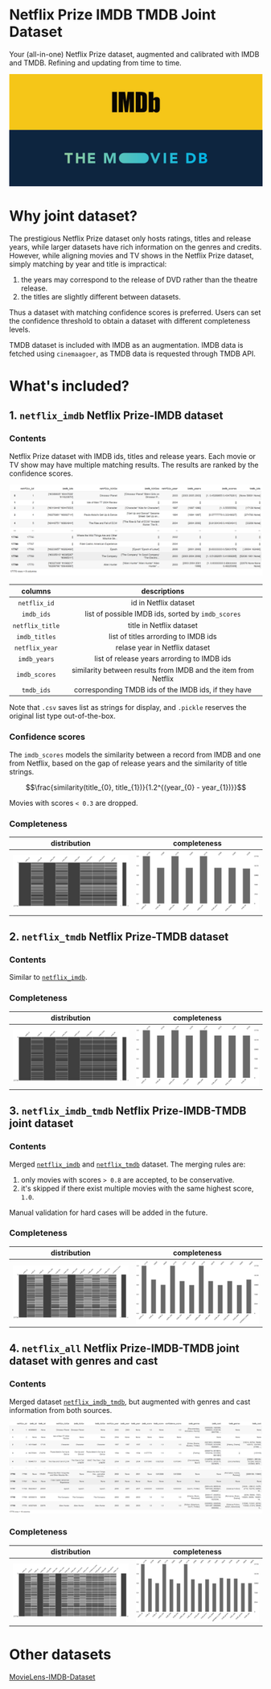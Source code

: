 # Netflix Prize IMDB TMDB Joint Dataset

Your (all-in-one) Netflix Prize dataset, augmented and calibrated with IMDB and TMDB. Refining and updating from time to time.

![sources](https://raw.githubusercontent.com/felixnie/img/main/netflix-prize-01.png)

# Why joint dataset?

The prestigious Netflix Prize dataset only hosts ratings, titles and release years, while larger datasets have rich information on the genres and credits.
However, while aligning movies and TV shows in the Netflix Prize dataset, simply matching by year and title is impractical:

1. the years may correspond to the release of DVD rather than the theatre release.
2. the titles are slightly different between datasets.

Thus a dataset with matching confidence scores is preferred. Users can set the confidence threshold to obtain a dataset with different completeness levels.

TMDB dataset is included with IMDB as an augmentation. IMDB data is fetched using `cinemaagoer`, as TMDB data is requested through TMDB API.

# What's included?

## 1. `netflix_imdb` Netflix Prize-IMDB dataset

### Contents

Netflix Prize dataset with IMDB ids, titles and release years. Each movie or TV show may have multiple matching results. The results are ranked by the confidence scores.

![](https://raw.githubusercontent.com/felixnie/img/main/netflix-prize-06.png)

| columns | descriptions |
| :-----: | :----------: |
| `netflix_id` | id in Netflix dataset |
| `imdb_ids` | list of possible IMDB ids, sorted by `imdb_scores` |
| `netflix_title` | title in Netflix dataset |
| `imdb_titles` | list of titles arrording to IMDB ids |
| `netflix_year` | relase year in Netflix dataset |
| `imdb_years` | list of release years arrording to IMDB ids |
| `imdb_scores` | similarity between results from IMDB and the item from Netflix | 
| `tmdb_ids` | corresponding TMDB ids of the IMDB ids, if they have |

Note that `.csv` saves list as strings for display, and `.pickle` reserves the original list type out-of-the-box.

### Confidence scores

The `imdb_scores` models the similarity between a record from IMDB and one from Netflix, based on the gap of release years and the similarity of title strings.

$$\frac{similarity(title_{0}, title_{1})}{1.2^{(year_{0} - year_{1})}}$$

Movies with scores `< 0.3` are dropped.

### Completeness

| distribution | completeness |
| :------------------: | :------------------: |
| ![](https://raw.githubusercontent.com/felixnie/img/main/netflix-prize-02.png) | ![](https://raw.githubusercontent.com/felixnie/img/main/netflix-prize-03.png) |

## 2. `netflix_tmdb` Netflix Prize-TMDB dataset

### Contents

Similar to [`netflix_imdb`](#1-netflix_imdb-netflix-prize-imdb-dataset).

### Completeness

| distribution | completeness |
| :------------------: | :------------------: |
| ![](https://raw.githubusercontent.com/felixnie/img/main/netflix-prize-04.png) | ![](https://raw.githubusercontent.com/felixnie/img/main/netflix-prize-05.png) |

## 3. `netflix_imdb_tmdb` Netflix Prize-IMDB-TMDB joint dataset

### Contents

Merged [`netflix_imdb`](#1-netflix_imdb-netflix-prize-imdb-dataset) and [`netflix_tmdb`](#2-netflix_tmdb-netflix-prize-tmdb-dataset) dataset. The merging rules are:

1. only movies with scores `> 0.8` are accepted, to be conservative.
2. it's skipped if there exist multiple movies with the same highest score, `1.0`.

Manual validation for hard cases will be added in the future.

### Completeness

| distribution | completeness |
| :------------------: | :------------------: |
| ![](https://raw.githubusercontent.com/felixnie/img/main/netflix-prize-07.png) | ![](https://raw.githubusercontent.com/felixnie/img/main/netflix-prize-08.png) |

## 4. `netflix_all` Netflix Prize-IMDB-TMDB joint dataset with genres and cast

### Contents

Merged dataset [`netflix_imdb_tmdb`](#3-netflix_imdb_tmdb-netflix-prize-imdb-tmdb-joint-dataset), but augmented with genres and cast information from both sources.

![](https://raw.githubusercontent.com/felixnie/img/main/netflix-prize-09.png)

### Completeness

| distribution | completeness |
| :------------------: | :------------------: |
| ![](https://raw.githubusercontent.com/felixnie/img/main/netflix-prize-10.png) | ![](https://raw.githubusercontent.com/felixnie/img/main/netflix-prize-11.png) |

# Other datasets

[MovieLens-IMDB-Dataset](https://github.com/felixnie/MovieLens-IMDB-Dataset)